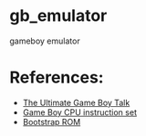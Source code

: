 # gb_emulator
gameboy emulator

# References:
* [The Ultimate Game Boy Talk](https://www.youtube.com/watch?v=HyzD8pNlpwI)
* [Game Boy CPU instruction set](https://gbdev.io/gb-opcodes/optables/)
* [Bootstrap ROM](https://gbdev.gg8.se/wiki/articles/Gameboy_Bootstrap_ROM#Contents_of_the_ROM)
